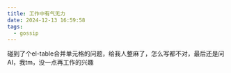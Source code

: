```yaml
---
title: 工作中有气无力
date: 2024-12-13 16:59:58
tags: 
  - gossip
---
```

碰到了个el-table合并单元格的问题，给我人整麻了，怎么写都不对，最后还是问AI，我tm，没一点再工作的兴趣